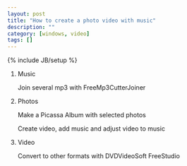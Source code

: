 ```yaml
---
layout: post
title: "How to create a photo video with music"
description: ""
category: [windows, video]
tags: []
---
```

{% include JB/setup %}

1. Music

    Join several mp3 with FreeMp3CutterJoiner

2. Photos

    Make a Picassa Album with selected photos

    Create video, add music and adjust video to music

3. Video

    Convert to other formats with DVDVideoSoft FreeStudio